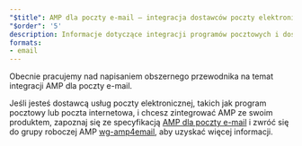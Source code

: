 ```yaml
---
"$title": AMP dla poczty e-mail — integracja dostawców poczty elektronicznej
"$order": '5'
description: Informacje dotyczące integracji programów pocztowych i dostawców usług poczty elektronicznej z AMP.
formats:
- email
---
```


Obecnie pracujemy nad napisaniem obszernego przewodnika na temat integracji AMP dla poczty e-mail.

Jeśli jesteś dostawcą usług poczty elektronicznej, takich jak program pocztowy lub poczta internetowa, i chcesz zintegrować AMP ze swoim produktem, zapoznaj się ze specyfikacją [AMP dla poczty e-mail](../../../documentation/guides-and-tutorials/learn/email-spec/amp-email-format.md?format=email) i zwróć się do grupy roboczej AMP [wg-amp4email](https://github.com/ampproject/wg-amp4email), aby uzyskać więcej informacji.
